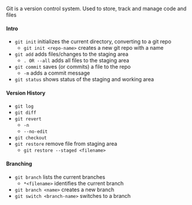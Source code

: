 Git is a version control system. Used to store, track and manage code and files

#### Intro
- `git init` initializes the current directory, converting to a git repo
	- `git init <repo-name>` creates a new git repo with a name
- `git add` adds files/changes to the staging area
	- `. OR --all` adds all files to the staging area
- `git commit` saves (or commits) a file to the repo
	- `-m` adds a commit message 
- `git status` shows status of the staging and working area
####  Version History
- `git log`
- `git diff`
- `git revert` 
	- `-n`
	- `--no-edit` 
- `git checkout` 
- `git restore`  remove file from staging area
	- `git restore --staged <filename>`

#### Branching
- `git branch` lists the current branches
	- `*<filename>`  identifies the current branch
- `git branch <name>` creates a new branch
- `git switch <branch-name>` switches to a branch